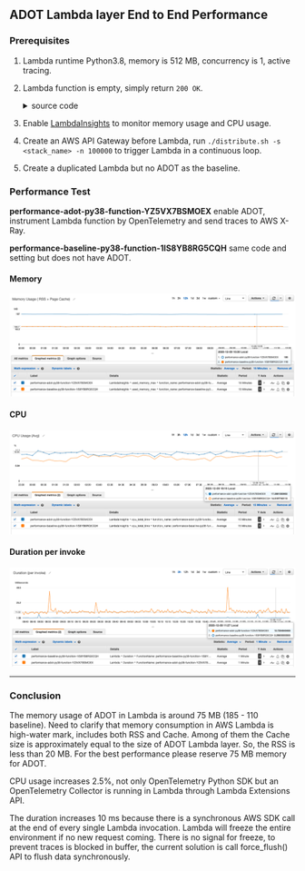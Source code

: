 ## ADOT Lambda layer End to End Performance

### Prerequisites
1. Lambda runtime Python3.8, memory is 512 MB, concurrency is 1, active tracing.
2. Lambda function is empty, simply return `200 OK`.
    <details><summary>source code</summary>

      ```python
      def lambda_handler(event, context):

          return {"statusCode": 200}
      ```
     </details>
3. Enable [LambdaInsights](https://aws.amazon.com/about-aws/whats-new/2020/10/announcing-amazon-cloudwatch-lambda-insights-preview/) to monitor memory usage and CPU usage.
4. Create an AWS API Gateway before Lambda, run `./distribute.sh -s <stack_name> -n 100000` to trigger Lambda in a continuous loop.
5. Create a duplicated Lambda but no ADOT as the baseline.

### Performance Test
**performance-adot-py38-function-YZ5VX7BSMOEX** enable ADOT, instrument Lambda function by OpenTelemetry and send traces to AWS X-Ray.

**performance-baseline-py38-function-1IS8YB8RG5CQH** same code and setting but does not have ADOT.

#### Memory
![](../images/performance-memory.png)

#### CPU
![](../images/performance-cpu.png)

#### Duration per invoke
![](../images/performance-duration.png)

---

### Conclusion

The memory usage of ADOT in Lambda is around 75 MB (185 - 110 baseline). Need to clarify that memory consumption in AWS Lambda is high-water mark, includes both RSS and Cache. Among of them the Cache size is approximately equal to the size of ADOT Lambda layer. So, the RSS is less than 20 MB. For the best performance please reserve 75 MB memory for ADOT.

CPU usage increases 2.5%, not only OpenTelemetry Python SDK but an OpenTelemetry Collector is running in Lambda through Lambda Extensions API.

The duration increases 10 ms because there is a synchronous AWS SDK call at the end of every single Lambda invocation. Lambda will freeze the entire environment if no new request coming. There is no signal for freeze, to prevent traces is blocked in buffer, the current solution is call force_flush() API to flush data synchronously.

